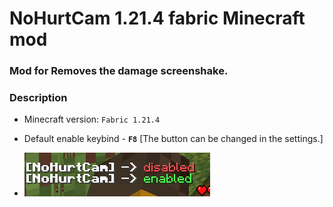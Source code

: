 # NoHurtCam 1.21.4 fabric Minecraft mod

### Mod for Removes the damage screenshake.

### Description

- Minecraft version: ```Fabric 1.21.4```
- Default enable keybind - **```F8```** [The button can be changed in the settings.]
 
- ![img_1.png](img_1.png)